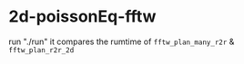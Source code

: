 # 2d-poissonEq-fftw

run "./run" it compares the rumtime of `fftw_plan_many_r2r` & `fftw_plan_r2r_2d`
